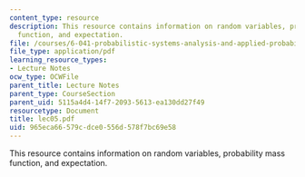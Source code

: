 ```yaml
---
content_type: resource
description: This resource contains information on random variables, probability mass
  function, and expectation.
file: /courses/6-041-probabilistic-systems-analysis-and-applied-probability-spring-2006/965eca66579cdce0556d578f7bc69e58_lec05.pdf
file_type: application/pdf
learning_resource_types:
- Lecture Notes
ocw_type: OCWFile
parent_title: Lecture Notes
parent_type: CourseSection
parent_uid: 5115a4d4-14f7-2093-5613-ea130dd27f49
resourcetype: Document
title: lec05.pdf
uid: 965eca66-579c-dce0-556d-578f7bc69e58
---
```

This resource contains information on random variables, probability mass function, and expectation.

